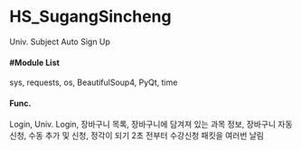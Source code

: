 # HS_SugangSincheng
Univ. Subject Auto Sign Up

#### #Module List
sys, requests, os, BeautifulSoup4, PyQt, time

#### Func.
Login, Univ. Login, 장바구니 목록, 장바구니에 담겨져 있는 과목 정보, 장바구니 자동 신청, 수동 추가 및 신청, 정각이 되기 2초 전부터 수강신청 패킷을 여러번 날림
